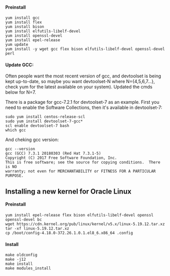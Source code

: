 #### Preinstall 

    yum install gcc  
    yum install flex  
    yum install bison   
    yum install elfutils-libelf-devel  
    yum install openssl-devel  
    yum install epel-release  
    yum update
    yum install -y wget gcc flex bison elfutils-libelf-devel openssl-devel perl  
  
#### Update GCC:
Often people want the most recent version of gcc, and devtoolset is being kept up-to-date, so maybe you want devtoolset-N where N={4,5,6,7...}, check yum for the latest available on your system). Updated the cmds below for N=7.  

There is a package for gcc-7.2.1 for devtoolset-7 as an example. First you need to enable the Software Collections, then it's available in devtoolset-7:  

    sudo yum install centos-release-scl
    sudo yum install devtoolset-7-gcc*
    scl enable devtoolset-7 bash
    which gcc

And cheking gcc version:  

    gcc --version  
    gcc (GCC) 7.3.1 20180303 (Red Hat 7.3.1-5)  
    Copyright (C) 2017 Free Software Foundation, Inc.  
    This is free software; see the source for copying conditions.  There is NO  
    warranty; not even for MERCHANTABILITY or FITNESS FOR A PARTICULAR PURPOSE.  


## Installing a new kernel for Oracle Linux 

#### Preinstall

    yum install epel-release flex bison elfutils-libelf-devel openssl openssl-devel bc
    wget https://cdn.kernel.org/pub/linux/kernel/v5.x/linux-5.19.12.tar.xz
    tar -xf linux-5.19.12.tar.xz 
    cp /boot/config-4.18.0-372.26.1.0.1.el8_6.x86_64 .config
    
#### Install

    make oldconfig
    make -j12
    make install    
    make modules_install
    
   

